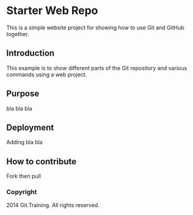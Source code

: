 # Starter Web Repo
This is a simple website project for showing how to use Git and GitHub together.

## Introduction
This example is to show different parts of the Git repository and various commands using a web project.

## Purpose
bla bla bla

## Deployment
Adding bla bla

## How to contribute
Fork then pull

### Copyright
2014 Git.Training. All rights reserved.

